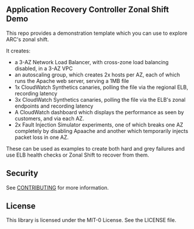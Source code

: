 ## Application Recovery Controller Zonal Shift Demo

This repo provides a demonstration template which you can use to explore ARC's zonal shift.

It creates: 

* a 3-AZ Network Load Balancer, with cross-zone load balancing disabled, in a 3-AZ VPC
* an autoscaling group, which creates 2x hosts per AZ, each of which runs the Apache web server, serving a 1MB file
* 1x CloudWatch Synthetics canaries, polling the file via the regional ELB, recording latency
* 3x CloudWatch Synthetics canaries, polling the file via the ELB's zonal endpoints and recording latency
* A CloudWatch dashboard which displays the performance as seen by customers, and via each AZ.
* 2x Fault Injection Simulator experiments, one of which breaks one AZ completely by disabling Apaache and another which temporarily injects packet loss in one AZ.

These can be used as examples to create both hard and grey failures and use
ELB health checks or Zonal Shift to recover from them.

## Security

See [CONTRIBUTING](CONTRIBUTING.md#security-issue-notifications) for more information.

## License

This library is licensed under the MIT-0 License. See the LICENSE file.

